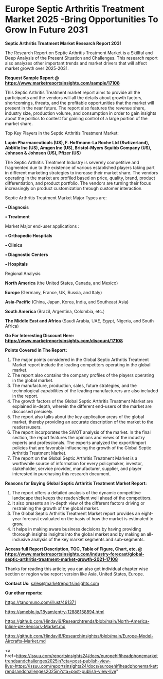  # Europe Septic Arthritis Treatment Market 2025 -Bring Opportunities To Grow In Future 2031

<strong>Septic Arthritis Treatment Market Research Report 2031</strong>

The Research Report on Septic Arthritis Treatment Market is a Skillful and Deep Analysis of the Present Situation and Challenges. This research report also analyzes other important trends and market drivers that will affect market growth over 2025-2031.

<strong>Request Sample Report @ <a href=https://www.marketreportsinsights.com/sample/17108>https://www.marketreportsinsights.com/sample/17108</a></strong>

This Septic Arthritis Treatment market report aims to provide all the participants and the vendors will all the details about growth factors, shortcomings, threats, and the profitable opportunities that the market will present in the near future. The report also features the revenue share, industry size, production volume, and consumption in order to gain insights about the politics to contest for gaining control of a large portion of the market share.

Top Key Players in the Septic Arthritis Treatment Market:

<strong>Lupin Pharmaceuticals (US), F. Hoffmann-La Roche Ltd (Swtizerland), AbbVie Inc (US), Amgen Inc (US), Bristol-Myers Squibb Company (US), Johnson & Johnson (US), Pfizer (US)</strong>

The Septic Arthritis Treatment Industry is severely competitive and fragmented due to the existence of various established players taking part in different marketing strategies to increase their market share. The vendors operating in the market are profiled based on price, quality, brand, product differentiation, and product portfolio. The vendors are turning their focus increasingly on product customization through customer interaction.

Septic Arthritis Treatment Market Major Types are:

<strong>• Diagnosis

• Treatment</strong>

Market Major end-user applications :

<strong>• Orthopedic Hospitals

• Clinics

• Diagnostic Centers

• Hospitals</strong>

Regional Analysis

</u><strong><b>North America</b></strong> (the United States, Canada, and Mexico)

<strong><b>Europe </b></strong>(Germany, France, UK, Russia, and Italy)

<strong><b>Asia-Pacific</b></strong> (China, Japan, Korea, India, and Southeast Asia)

<strong><b>South America</b></strong> (Brazil, Argentina, Colombia, etc.)

<strong><b>The Middle East and Africa</b></strong> (Saudi Arabia, UAE, Egypt, Nigeria, and South Africa)

<strong>Go For Interesting Discount Here: <a href=https://www.marketreportsinsights.com/discount/17108>https://www.marketreportsinsights.com/discount/17108</a></strong>

<strong>Points Covered in The Report:</strong>
<ol>
  <li>The major points considered in the Global Septic Arthritis Treatment Market report include the leading competitors operating in the global market.</li>
  <li>The report also contains the company profiles of the players operating in the global market.</li>
  <li>The manufacture, production, sales, future strategies, and the technological capabilities of the leading manufacturers are also included in the report.</li>
  <li>The growth factors of the Global Septic Arthritis Treatment Market are explained in-depth, wherein the different end-users of the market are discussed precisely.</li>
  <li>The report also talks about the key application areas of the global market, thereby providing an accurate description of the market to the readers/users.</li>
  <li>The report incorporates the SWOT analysis of the market. In the final section, the report features the opinions and views of the industry experts and professionals. The experts analyzed the export/import policies that are favorably influencing the growth of the Global Septic Arthritis Treatment Market.</li>
  <li>The report on the Global Septic Arthritis Treatment Market is a worthwhile source of information for every policymaker, investor, stakeholder, service provider, manufacturer, supplier, and player interested in purchasing this research document.</li>
</ol>
<strong>Reasons for Buying Global Septic Arthritis Treatment Market Report:</strong>

<ol>
  <li>The report offers a detailed analysis of the dynamic competitive landscape that keeps the reader/client well ahead of the competitors.</li>
  <li>It also presents an in-depth view of the different factors driving or restraining the growth of the global market.</li>
  <li>The Global Septic Arthritis Treatment Market report provides an eight-year forecast evaluated on the basis of how the market is estimated to grow.</li>
  <li>It helps in making aware business decisions by having providing thorough insights insights into the global market and by making an all-inclusive analysis of the key market segments and sub-segments.</li>
</ol>
<strong>Access full Report Description, TOC, Table of Figure, Chart, etc. @ <a href=https://www.marketreportsinsights.com/industry-forecast/global-septic-arthritis-treatment-market-growth-2021-17108>https://www.marketreportsinsights.com/industry-forecast/global-septic-arthritis-treatment-market-growth-2021-17108</a></strong>


Thanks for reading this article; you can also get individual chapter wise section or region wise report version like Asia, United States, Europe.

<strong>Contact Us:</strong>
sales@marketreportsinsights.com

<strong>Our other reports:</strong>

<a href=https://tanomuno.com/illust/491371>https://tanomuno.com/illust/491371</a>

<a href=https://ameblo.jp/18yam/entry-12888158894.html>https://ameblo.jp/18yam/entry-12888158894.html</a>

<a href=https://github.com/Hindavi9/Researchtrends/blob/main/North-America-Inline-pH-Sensors-Market.md>https://github.com/Hindavi9/Researchtrends/blob/main/North-America-Inline-pH-Sensors-Market.md</a>

<a href=https://github.com/Hindavi8/Researchinsightss/blob/main/Europe-Model-Aircrafts-Market.md>https://github.com/Hindavi8/Researchinsightss/blob/main/Europe-Model-Aircrafts-Market.md</a>

<a href=https://issuu.com/reportsinsights24/docs/europehifiheadphonemarkettrendsandchallenges2025in?cta=post-publish-view-live>https://issuu.com/reportsinsights24/docs/europehifiheadphonemarkettrendsandchallenges2025in?cta=post-publish-view-live</a>"
